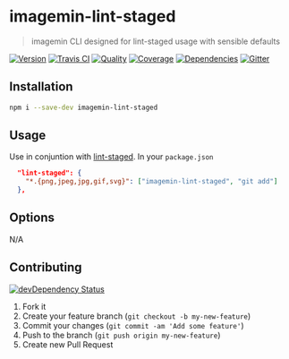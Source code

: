# imagemin-lint-staged
> imagemin CLI designed for lint-staged usage with sensible defaults

[![Version][npm-image]][npm-url] [![Travis CI][travis-image]][travis-url] [![Quality][codeclimate-maintainability-image]][codeclimate-maintainability-url] [![Coverage][codeclimate-c-image]][codeclimate-c-url] [![Dependencies][gemnasium-image]][gemnasium-url] [![Gitter][gitter-image]][gitter-url]


## Installation

```sh
npm i --save-dev imagemin-lint-staged
```

## Usage

Use in conjuntion with [lint-staged][lint-staged]. In your `package.json`

```json
  "lint-staged": {
    "*.{png,jpeg,jpg,gif,svg}": ["imagemin-lint-staged", "git add"]
  },
```


## Options

N/A


## Contributing

[![devDependency Status][david-dm-image]][david-dm-url]

1. Fork it
2. Create your feature branch (`git checkout -b my-new-feature`)
3. Commit your changes (`git commit -am 'Add some feature'`)
4. Push to the branch (`git push origin my-new-feature`)
5. Create new Pull Request


[lint-staged]: https://github.com/okonet/lint-staged
[npm-image]: https://img.shields.io/npm/v/imagemin-lint-staged.svg?style=flat-square
[npm-url]: https://www.npmjs.org/package/imagemin-lint-staged

[travis-image]: https://img.shields.io/travis/tomchentw/imagemin-lint-staged.svg?style=flat-square
[travis-url]: https://travis-ci.org/tomchentw/imagemin-lint-staged
[codeclimate-maintainability-image]: https://img.shields.io/codeclimate/maintainability/tomchentw/imagemin-lint-staged.svg?style=flat-square
[codeclimate-maintainability-url]: https://codeclimate.com/github/tomchentw/imagemin-lint-staged
[codeclimate-c-image]: https://img.shields.io/codeclimate/c/tomchentw/imagemin-lint-staged.svg?style=flat-square
[codeclimate-c-url]: https://codeclimate.com/github/tomchentw/imagemin-lint-staged
[gemnasium-image]: https://img.shields.io/gemnasium/tomchentw/imagemin-lint-staged.svg?style=flat-square
[gemnasium-url]: https://gemnasium.com/tomchentw/imagemin-lint-staged
[gitter-image]: https://badges.gitter.im/Join%20Chat.svg
[gitter-url]: https://gitter.im/tomchentw/imagemin-lint-staged?utm_source=badge&utm_medium=badge&utm_campaign=pr-badge&utm_content=badge
[david-dm-image]: https://img.shields.io/david/dev/tomchentw/imagemin-lint-staged.svg?style=flat-square
[david-dm-url]: https://david-dm.org/tomchentw/imagemin-lint-staged#info=devDependencies

